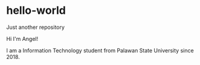 # hello-world
Just another repository

Hi I'm Angel!

I am a Information Technology student from Palawan State University since 2018. 
